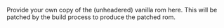 Provide your own copy of the (unheadered) vanilla rom here. This will be patched by the build process to produce the patched rom.